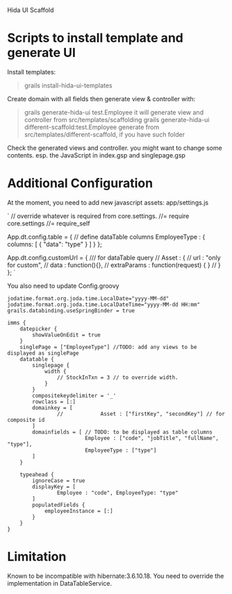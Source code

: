 Hida UI Scaffold

# Scripts to install template and generate UI

Install templates:
> grails install-hida-ui-templates

Create domain with all fields then generate view & controller with:
> grails generate-hida-ui test.Employee
it will generate view and controller from src/templates/scaffolding
> grails generate-hida-ui different-scaffold:test.Employee
generate from src/templates/different-scaffold, if you have such folder

Check the generated views and controller. you might want to change some contents. esp. the JavaScript in index.gsp and singlepage.gsp

# Additional Configuration

At the moment, you need to add new javascript assets: app/settings.js

`
// override whatever is required from core.settings.
//= require core.settings
//= require_self

App.dt.config.table = {
    // define dataTable columns
    EmployeeType : { columns: [ { "data": "type" } ] }
};

App.dt.config.customUrl = { /// for dataTable query
//        Asset : {
//            url : "only for custom",
//            data : function(){},
//            extraParams : function(request) { }
//        }
};
`

You also need to update Config.groovy

	jodatime.format.org.joda.time.LocalDate="yyyy-MM-dd"
	jodatime.format.org.joda.time.LocalDateTime="yyyy-MM-dd HH:mm"
	grails.databinding.useSpringBinder = true

	imms {
		datepicker {
			showValueOnEdit = true
		}
		singlePage = ["EmployeeType"] //TODO: add any views to be displayed as singlePage
		datatable {
			singlepage {
				width {
					// StockInTxn = 3 // to override width.
				}
			}
			compositekeydelimiter = '_'
			rowclass = [:]
			domainkey = [
					//            Asset : ["firstKey", "secondKey"] // for composite id
			]
			domainfields = [ // TODO: to be displayed as table columns
							 Employee : ["code", "jobTitle", "fullName", "type"],
							 EmployeeType : ["type"]
			]
		}

		typeahead {
			ignoreCase = true
			displayKey = [
					Employee : "code", EmployeeType: "type"
			]
			populatedFields {
				employeeInstance = [:]
			}
		}
	}


# Limitation

Known to be incompatible with hibernate:3.6.10.18.
You need to override the implementation in DataTableService.


